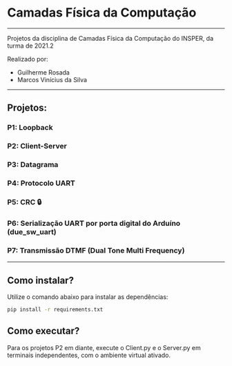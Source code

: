 # Camadas Física da Computação 
---
Projetos da disciplina de Camadas Física da Computação do INSPER, da turma de 2021.2

Realizado por:
- Guilherme Rosada
- Marcos Vinícius da Silva

---
## Projetos:

### P1: Loopback
### P2: Client-Server
### P3: Datagrama
### P4: Protocolo UART
### P5: CRC 🔒
### P6: Serialização UART por porta digital do Arduíno (due_sw_uart)
### P7: Transmissão DTMF (Dual Tone Multi Frequency)
---

## Como instalar?
Utilize o comando abaixo para instalar as dependências:
```sh 
pip install -r requirements.txt 
```

## Como executar?
Para os projetos P2 em diante, execute o Client.py e o Server.py em terminais independentes, com o ambiente virtual ativado. 